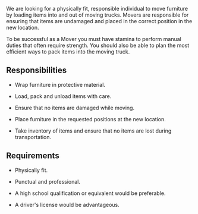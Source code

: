 We are looking for a physically fit, responsible individual to move furniture by loading items into and out of moving trucks. Movers are responsible for ensuring that items are undamaged and placed in the correct position in the new location.

To be successful as a Mover you must have stamina to perform manual duties that often require strength. You should also be able to plan the most efficient ways to pack items into the moving truck.

## Responsibilities

* Wrap furniture in protective material.

* Load, pack and unload items with care.

* Ensure that no items are damaged while moving.

* Place furniture in the requested positions at the new location.

* Take inventory of items and ensure that no items are lost during transportation.

## Requirements

* Physically fit.

* Punctual and professional.

* A high school qualification or equivalent would be preferable.

* A driver's license would be advantageous.

